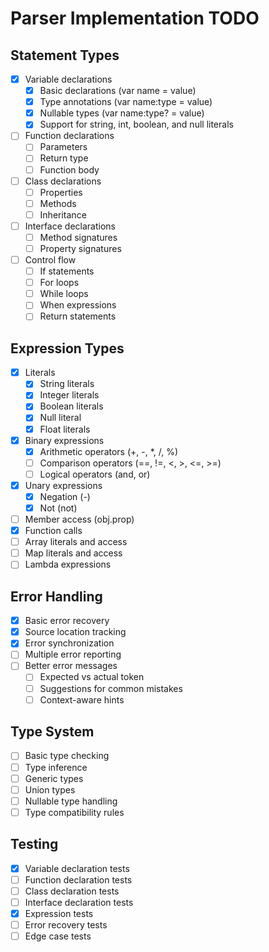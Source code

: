# Parser Implementation TODO

## Statement Types
- [x] Variable declarations
  - [x] Basic declarations (var name = value)
  - [x] Type annotations (var name:type = value)
  - [x] Nullable types (var name:type? = value)
  - [x] Support for string, int, boolean, and null literals
- [ ] Function declarations
  - [ ] Parameters
  - [ ] Return type
  - [ ] Function body
- [ ] Class declarations
  - [ ] Properties
  - [ ] Methods
  - [ ] Inheritance
- [ ] Interface declarations
  - [ ] Method signatures
  - [ ] Property signatures
- [ ] Control flow
  - [ ] If statements
  - [ ] For loops
  - [ ] While loops
  - [ ] When expressions
  - [ ] Return statements

## Expression Types
- [x] Literals
  - [x] String literals
  - [x] Integer literals
  - [x] Boolean literals
  - [x] Null literal
  - [x] Float literals
- [x] Binary expressions
  - [x] Arithmetic operators (+, -, *, /, %)
  - [ ] Comparison operators (==, !=, <, >, <=, >=)
  - [ ] Logical operators (and, or)
- [x] Unary expressions
  - [x] Negation (-)
  - [x] Not (not)
- [ ] Member access (obj.prop)
- [x] Function calls
- [ ] Array literals and access
- [ ] Map literals and access
- [ ] Lambda expressions

## Error Handling
- [x] Basic error recovery
- [x] Source location tracking
- [x] Error synchronization
- [ ] Multiple error reporting
- [ ] Better error messages
  - [ ] Expected vs actual token
  - [ ] Suggestions for common mistakes
  - [ ] Context-aware hints

## Type System
- [ ] Basic type checking
- [ ] Type inference
- [ ] Generic types
- [ ] Union types
- [ ] Nullable type handling
- [ ] Type compatibility rules

## Testing
- [x] Variable declaration tests
- [ ] Function declaration tests
- [ ] Class declaration tests
- [ ] Interface declaration tests
- [x] Expression tests
- [ ] Error recovery tests
- [ ] Edge case tests
